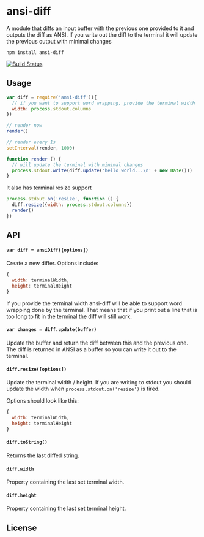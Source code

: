 # ansi-diff

A module that diffs an input buffer with the previous one provided to it and outputs the diff as ANSI.
If you write out the diff to the terminal it will update the previous output with minimal changes

```
npm install ansi-diff
```

[![Build Status](https://travis-ci.org/mafintosh/ansi-diff.svg?branch=master)](https://travis-ci.org/mafintosh/ansi-diff)

## Usage

``` js
var diff = require('ansi-diff')({
  // if you want to support word wrapping, provide the terminal width
  width: process.stdout.columns
})

// render now
render()

// render every 1s
setInterval(render, 1000)

function render () {
  // will update the terminal with minimal changes
  process.stdout.write(diff.update('hello world...\n' + new Date()))
}
```

It also has terminal resize support

``` js
process.stdout.on('resize', function () {
  diff.resize({width: process.stdout.columns})
  render()
})
```

## API

#### `var diff = ansiDiff([options])`

Create a new differ. Options include:

``` js
{
  width: terminalWidth,
  height: terminalHeight
}
```

If you provide the terminal width ansi-diff will be able to support word wrapping
done by the terminal. That means that if you print out a line that is too long to fit in the terminal
the diff will still work.

#### `var changes = diff.update(buffer)`

Update the buffer and return the diff between this and the previous one.
The diff is returned in ANSI as a buffer so you can write it out to the terminal.

#### `diff.resize([options])`

Update the terminal width / height. If you are writing to stdout
you should update the width when `process.stdout.on('resize')` is fired.

Options should look like this:

``` js
{
  width: terminalWidth,
  height: terminalHeight
}
```

#### `diff.toString()`

Returns the last diffed string.

#### `diff.width`

Property containing the last set terminal width.

#### `diff.height`

Property containing the last set terminal height.

## License

